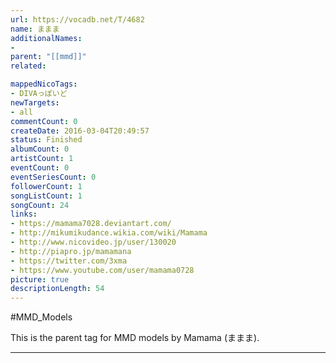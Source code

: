 ```yaml
---
url: https://vocadb.net/T/4682
name: ままま
additionalNames: 
- 
parent: "[[mmd]]"
related:

mappedNicoTags:
- DIVAっぽいど
newTargets:
- all
commentCount: 0
createDate: 2016-03-04T20:49:57
status: Finished
albumCount: 0
artistCount: 1
eventCount: 0
eventSeriesCount: 0
followerCount: 1
songListCount: 1
songCount: 24
links: 
- https://mamama7028.deviantart.com/
- http://mikumikudance.wikia.com/wiki/Mamama
- http://www.nicovideo.jp/user/130020
- http://piapro.jp/mamamana
- https://twitter.com/3xma
- https://www.youtube.com/user/mamama0728
picture: true
descriptionLength: 54
---
```


#MMD_Models

This is the parent tag for MMD models by Mamama (ままま).

---

